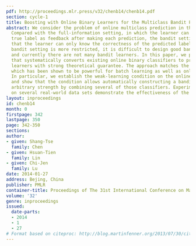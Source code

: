 ```yaml
---
pdf: http://proceedings.mlr.press/v32/chenb14/chenb14.pdf
section: cycle-1
title: Boosting with Online Binary Learners for the Multiclass Bandit Problem
abstract: We consider the problem of online multiclass prediction in the bandit setting.
  Compared with the full-information setting, in which the learner can receive the
  true label as feedback after making each prediction, the bandit setting assumes
  that the learner can only know the correctness of the predicted label. Because the
  bandit setting is more restricted, it is difficult to design good bandit learners
  and currently there are not many bandit learners. In this paper, we propose an approach
  that systematically converts existing online binary classifiers to promising bandit
  learners with strong theoretical guarantee. The approach matches the idea of boosting,
  which has been shown to be powerful for batch learning as well as online learning.
  In particular, we establish the weak-learning condition on the online binary classifiers,
  and show that the condition allows automatically constructing a bandit learner with
  arbitrary strength by combining several of those classifiers. Experimental results
  on several real-world data sets demonstrate the effectiveness of the proposed approach.
layout: inproceedings
id: chenb14
month: 0
firstpage: 342
lastpage: 350
page: 342-350
sections: 
author:
- given: Shang-Tse
  family: Chen
- given: Hsuan-Tien
  family: Lin
- given: Chi-Jen
  family: Lu
date: 2014-01-27
address: Bejing, China
publisher: PMLR
container-title: Proceedings of The 31st International Conference on Machine Learning
volume: '32'
genre: inproceedings
issued:
  date-parts:
  - 2014
  - 1
  - 27
# Format based on citeproc: http://blog.martinfenner.org/2013/07/30/citeproc-yaml-for-bibliographies/
---
```

